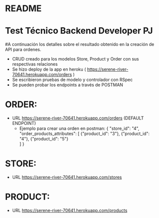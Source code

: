 # README


# Test Técnico Backend Developer PJ


#A continuación los detalles sobre el resultado obtenido en la creación de API para ordenes.

- CRUD creado para los modelos Store, Product y Order con sus respectivas relaciones
- Se hizo deploy de la app en heroku ( https://serene-river-70641.herokuapp.com/orders )
- Se escribieron pruebas de modelo y controlador con RSpec
- Se pueden probar los endpoints a través de POSTMAN
# ORDER:
 - URL https://serene-river-70641.herokuapp.com/orders (DEFAULT ENDPOINT)
   - Ejemplo para crear una orden en postman:
    { 
        "store_id": "4",
        "order_products_attributes": [
            {"product_id": "3"},
             {"product_id": "4"},
              {"product_id": "5"}   
              ]
    }

# STORE:
 - URL https://serene-river-70641.herokuapp.com/stores
# PRODUCT:
- URL https://serene-river-70641.herokuapp.com/products
